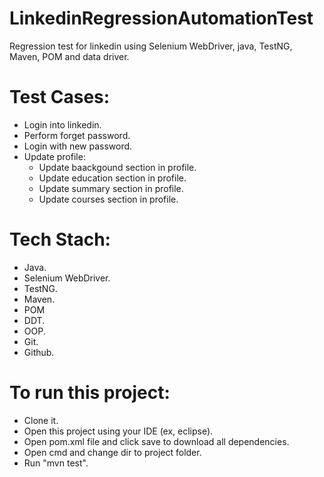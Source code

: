 # LinkedinRegressionAutomationTest
Regression test for linkedin using Selenium WebDriver, java, TestNG, Maven, POM and data driver.

# Test Cases:
- Login into linkedin.
- Perform forget password.
- Login with new password.
- Update profile:
    - Update baackgound section in profile.
    - Update education section in profile.
    - Update summary section in profile.
    - Update courses section in profile.
    
    
# Tech Stach:
- Java.
- Selenium WebDriver.
- TestNG.
- Maven.
- POM
- DDT.
- OOP.
- Git.
- Github.


# To run this project:
- Clone it.
- Open this project using your IDE (ex, eclipse).
- Open pom.xml file and click save to download all dependencies.
- Open cmd and change dir to project folder.
- Run "mvn test".
